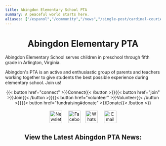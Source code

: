 ```yaml
---
title: Abingdon Elementary School PTA
summary: A peaceful world starts here.
aliases: ["/espanol","/community","/news","/single-post/cardinal-courier-september-14","/interested-in-being-a-part-of-pta-leadership-let-us-know","/interesado-en-formar-parte-del-liderazgo-de-la-pta-háganoslo-saber","/single-post/winter-wonderland-flyer-2022","/product-page/stainless-steel-water-bottle"]
---
```

# Abingdon Elementary PTA

<style>
hr { display: none; }
.title, .textcenter, h1 { text-align: center; }
</style>

<script>
    var images = ["carousel/abingdon-resized.jpg", "carousel/IMG_2663-resized.jpg", "carousel/IMG_5072-cropped-resized.jpg", "carousel/IMG_7308-cropped-resized.jpg", "carousel/IMG_2669-resized.jpg", "carousel/040222_3-cropped-resized.jpg", "carousel/glow-cropped-scaled.jpg"];
    var randomName = images[Math.floor(Math.random() * images.length)];
</script>

<script>document.write('<img src="/' + randomName + '" height="414px" width="736px" alt="Abingdon Elementary" class="imagecenter">');</script>

Abingdon Elementary School serves children in preschool through fifth grade in Arlington, Virginia.

Abingdon's PTA is an active and enthusiastic group of parents and teachers working together to give students the best possible experience during elementary school. Join us!

<div class="textcenter">
{{< button href="connect" >}}Connect{{< /button >}}{{< button href="join" >}}Join{{< /button >}}{{< button href="volunteer" >}}Volunteer{{< /button >}}{{< button href="fundraising#donate" >}}Donate{{< /button >}}
<br>
<br>
<a href="https://us11.list-manage.com/subscribe?u=e8c2877018f64aa7e1fd2e884&id=b884e2a18e"><img src="/svg/Newsletter.svg" height="40" width="40" alt="Newsletter logo" title="Subscribe to our email newsletter, the Cardinal Courier"></a> &nbsp;&nbsp;&nbsp; <a href="https://www.facebook.com/AbingdonElementaryPTA"><img src="/svg/Facebook.svg" height="40" width="40" alt="Facebook logo" title="Follow us on Facebook"></a> &nbsp;&nbsp;&nbsp;<!-- <a href="https://twitter.com/AbingdonPTA"><img src="/svg/Twitter.svg" height="40" width="40" alt="Twitter logo" title="Follow us on Twitter"></a> &nbsp;&nbsp;&nbsp;--><a href="/whatsapp"><img src="/svg/WhatsApp.svg" height="40" width="40" alt="WhatsApp logo" title="Join our WhatsApp groups"></a> &nbsp;&nbsp;&nbsp;<!--<a href="posts/index.xml"><img src="/svg/RSS.svg" height="40" width="40" alt="RSS logo" title="Subscribe to our RSS feed"></a> &nbsp;&nbsp;&nbsp;--> <a href="mailto:pta@abingdonpta.org"><img src="/svg/Email.svg" height="40" width="40" alt="Email logo" title="Email us"></a>

<h2>View the Latest Abingdon PTA News:</h2>
</div>